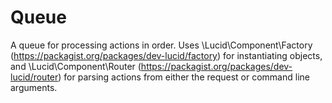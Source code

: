 # Queue
A queue for processing actions in order. Uses \Lucid\Component\Factory (https://packagist.org/packages/dev-lucid/factory) for instantiating objects, and \Lucid\Component\Router (https://packagist.org/packages/dev-lucid/router) for parsing actions from either the request or command line arguments.